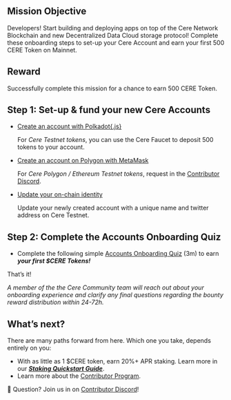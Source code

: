 ## Mission Objective
Developers! Start building and deploying apps on top of the Cere Network Blockchain and new Decentralized Data Cloud storage protocol! Complete these onboarding steps to set-up your Cere Account and earn your first 500 CERE Token on Mainnet.

## Reward
Successfully complete this mission for a chance to earn 500 CERE Token.

## Step 1: Set-up & fund your new Cere Accounts

- [Create an account with Polkadot{.js}](https://www.notion.so/5e239372da584de9a257560b6781e2c2?pvs=21)

    For *Cere Testnet tokens*, you can use the Cere Faucet to deposit 500 tokens to your account.

- [Create an account on Polygon with MetaMask](https://www.notion.so/5e239372da584de9a257560b6781e2c2?pvs=21)

    For *Cere Polygon / Ethereum Testnet tokens*, request in the [Contributor Discord](https://www.notion.so/Developer-Portal-e9179927d6b8495e8a744f978a8ff3e4?pvs=21).

- [Update your on-chain identity](https://www.notion.so/cere/How-to-Update-an-Identity-on-chain-using-Explorer-63dcb89150a84bfc8ca7db9364141fc0)

    Update your newly created account with a unique name and twitter address on Cere Testnet. 


## Step 2: Complete the Accounts Onboarding Quiz
- Complete the following simple [Accounts Onboarding Quiz](https://noteforms.com/forms/contributor-onboarding-cere-accounts-c9jobo) (3m) to earn ***your first $CERE Tokens!***

That’s it! 

*A member of the the Cere Community team will reach out about your onboarding experience and clarify any final questions regarding the bounty reward distribution within 24-72h.*

## What’s next?

There are many paths forward from here. Which one you take, depends entirely on you:

- With as little as 1 $CERE token, earn 20%+ APR staking. Learn more in our [***Staking Quickstart Guide***](https://www.notion.so/Cere-Staking-Quickstart-Guide-8df5abe1f83a4f95bda53c49da245407?pvs=21).
- Learn more about the [Contributor Program](https://www.notion.so/Contributor-Portal-21b1eab42f304bdc9347ffd5882b0ee6?pvs=21).

🛟 Question? Join us in on [Contributor Discord](https://cere.network/discord)!
